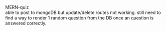 MERN-quiz <br>
able to post to mongoDB but update/delete routes not working. still need to find a way to render 1 random question from the DB once an question is answered correctly.
